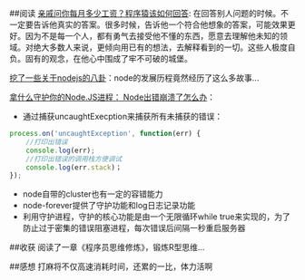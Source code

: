 ##阅读
[亲戚问你每月多少工资？程序猿该如何回答](http://mp.weixin.qq.com/s?__biz=MjM5NzA1MTcyMA==&mid=204380332&idx=1&sn=c585cc268f18838317ef0f66391b99ed#rd): 在回答别人问题的时候。不一定要告诉他真实的答案。很多时候，告诉他一个符合他想象的答案，可能效果更好。因为不是每一个人，都有勇气去接受他不懂的东西，愿意去理解他未知的领域。对绝大多数人来说，更倾向用已有的想法，去解释看到的一切。这些人极度自负。固有的观念，在他心中围成了牢不可破的城堡。

[挖了一些关于nodejs的八卦](http://www.sunchangming.com/blog/post/4652.html)：node的发展历程竟然经历了这么多故事...

[拿什么守护你的Node.JS进程： Node出错崩溃了怎么办](http://bbs.html5cn.org/thread-86398-1-1.html)：

* 通过捕获uncaughtExecption来捕获所有未捕获的错误：
```javascript
process.on('uncaughtException', function(err) {
    //打印出错误
    console.log(err);
    //打印出错误的调用栈方便调试
    console.log(err.stack)；
});
```

* node自带的cluster也有一定的容错能力
* node-forever提供了守护功能和log日志记录功能
* 利用守护进程，守护的核心功能是由一个无限循环while true来实现的，为了防止过于密集的错误阻塞进程，每次错误后间隔一秒重启服务器

##收获
阅读了一章《程序员思维修炼》，锻炼R型思维...

##感想
打麻将不仅高速消耗时间，还累的一比，体力活啊
